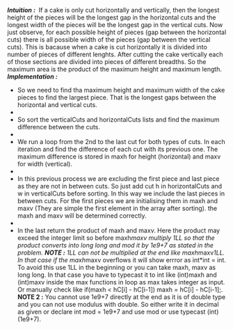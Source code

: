 ***Intuition :***
​
If a cake is only cut horizontally and vertically, then the longest height of the pieces will be the longest gap in the horizontal cuts and the longest width of the pieces will be the longest gap in the vertical cuts.
Now just observe, for each possible height of pieces (gap between the horizontal cuts) there is all possible width of the pieces (gap between the vertical cuts). This is bacause when a cake is cut horizontally it is divided into number of pieces of different lenghts. After cutting the cake vertically each of those sections are divided into pieces of different breadths. So the maximum area is the product of the maximum height and maximum length.
***Implementation :***
​
* So we need to find tha maximum height and maximum width of the cake pieces to find the largest piece. That is the longest gaps between the horizontal and vertical cuts.
*
* So sort the verticalCuts and horizontalCuts lists and find the maximum difference between the cuts.
*
* We run a loop from the 2nd to the last cut for both types of cuts. In each iteration and find the difference of each cut with its previous one. The maximum difference is stored in maxh for height (horizontal) and maxv for width (vertical).
*
* In this previous process we are excluding the first piece and last piece as they are not in between cuts. So just add cut h in horizontalCuts and w in verticalCuts before sorting. In this way we include the last pieces in between cuts. For the first pieces we are initialising them in maxh and maxv (They are simple the first element in the array after sorting). the maxh and maxv will be determined correctly.
*
* In the last return the product of maxh and maxv. Here the product may exceed the integer limit so before maxh*maxv multiply 1LL so that the product converts into long long and mod it by 1e9+7 as stated in the problem.
**NOTE :** 1LL can not be multiplied at the end like maxh*maxv*1LL. In that case if the maxh*maxv overflows it will show errror as int*int = int. To avoid this use 1LL in the beginning or you can take maxh, maxv as long long. In that case you have to typecast it to int like (int)maxh and (int)maxv inside the max functions in loop as max takes integer as input. Or manually check like if(maxh < hC[i] - hC[i-1]) maxh = hC[i] - hC[i-1];.
​
**NOTE 2 :** You cannot use 1e9+7 directly at the end as it is of double type and you can not use modulus with double. So either write it in decimal as given or declare int mod = 1e9+7 and use mod or use typecast (int)(1e9+7).